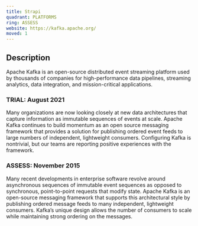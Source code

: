 ```yaml
---
title: Strapi
quadrant: PLATFORMS
ring: ASSESS
website: https://kafka.apache.org/
moved: 1
---
```


## Description

Apache Kafka is an open-source distributed event streaming platform used by thousands of companies for high-performance data pipelines, streaming analytics, data integration, and mission-critical applications.

### TRIAL: August 2021

Many organizations are now looking closely at new data architectures that capture information as immutable sequences of events at scale. Apache Kafka continues to build momentum as an open source messaging framework that provides a solution for publishing ordered event feeds to large numbers of independent, lightweight consumers. Configuring Kafka is nontrivial, but our teams are reporting positive experiences with the framework.

### ASSESS: November 2015

Many recent developments in enterprise software revolve around asynchronous sequences of immutable event sequences as opposed to synchronous, point-to-point requests that modify state. Apache Kafka is an open-source messaging framework that supports this architectural style by publishing ordered message feeds to many independent, lightweight consumers. Kafka’s unique design allows the number of consumers to scale while maintaining strong ordering on the messages.